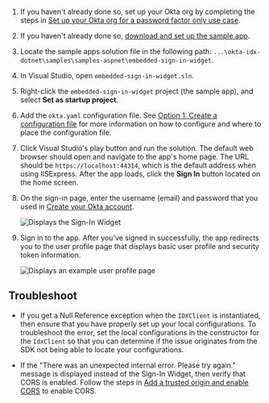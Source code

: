 1. If you haven't already done so, set up your Okta org by completing the steps in [Set up your Okta org for a password factor only use case](/docs/guides/oie-embedded-common-org-setup/aspnet/main/#set-up-your-okta-org-for-a-password-factor-only-use-case).
1. If you haven't already done so, [download and set up the sample app](/docs/guides/oie-embedded-common-download-setup-app/aspnet/main/).
1. Locate the sample apps solution file in the following path:
`...\okta-idx-dotnet\samples\samples-aspnet\embedded-sign-in-widget`.
1. In Visual Studio, open `embedded-sign-in-widget.sln`.
1. Right-click the `embedded-sign-in-widget` project (the sample app), and select **Set as startup project**.
1. Add the `okta.yaml` configuration file. See [Option 1: Create a configuration file](/docs/guides/oie-embedded-common-download-setup-app/aspnet/main/#option-1-create-a-configuration-file) for more information on how to configure
   and where to place the configuration file.
1. Click Visual Studio's play button and run the solution. The default web browser should open and navigate to the app's home page. The URL should be `https://localhost:44314`, which is the default address when using IISExpress. After the app loads, click the **Sign In** button located on the home screen.
1. On the sign-in page, enter the username (email) and password that you used in [Create your Okta account](/docs/guides/oie-embedded-common-org-setup/aspnet/main/#create-your-okta-account).

   ![Displays the Sign-In Widget](/img/oie-embedded-sdk/oie-embedded-widget-use-case-sign-in-screen.png)

1. Sign in to the app. After you've signed in successfully, the app redirects you to the user profile page that displays
   basic user profile and security token information.

   ![Displays an example user profile page](/img/oie-embedded-sdk/oie-embedded-sdk-sample-app-user-profile-page.png)

## Troubleshoot

* If you get a Null Reference exception when the `IDXClient` is instantiated, then ensure that you have properly set up your local configurations. To troubleshoot the error, set the local configurations in the constructor for the `IdxClient` so that you can determine if the issue originates from the SDK not being able to locate your configurations.

* If the "There was an unexpected internal error. Please try again." message is displayed instead of the Sign-In Widget, then verify that CORS is enabled. Follow the steps in [Add a trusted origin and enable CORS](/docs/guides/oie-embedded-common-org-setup/aspnet/main/#add-a-trusted-origin-and-enable-cors) to enable CORS.
